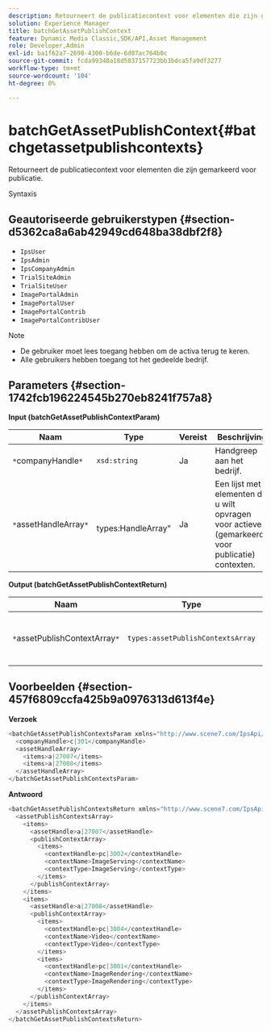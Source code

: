 ```yaml
---
description: Retourneert de publicatiecontext voor elementen die zijn gemarkeerd voor publicatie.
solution: Experience Manager
title: batchGetAssetPublishContext
feature: Dynamic Media Classic,SDK/API,Asset Management
role: Developer,Admin
exl-id: ba1f62a7-2698-4300-b6de-6d07ac764b0c
source-git-commit: fcda99340a18d5037157723bb3bdca5fa9df3277
workflow-type: tm+mt
source-wordcount: '104'
ht-degree: 0%

---
```


# batchGetAssetPublishContext{#batchgetassetpublishcontexts}

Retourneert de publicatiecontext voor elementen die zijn gemarkeerd voor publicatie.

Syntaxis

## Geautoriseerde gebruikerstypen {#section-d5362ca8a6ab42949cd648ba38dbf2f8}

* `IpsUser`
* `IpsAdmin`
* `IpsCompanyAdmin`
* `TrialSiteAdmin`
* `TrialSiteUser`
* `ImagePortalAdmin`
* `ImagePortalUser`
* `ImagePortalContrib`
* `ImagePortalContribUser`

>[!NOTE]
>
>* De gebruiker moet lees toegang hebben om de activa terug te keren.
>* Alle gebruikers hebben toegang tot het gedeelde bedrijf.

>



## Parameters {#section-1742fcb196224545b270eb8241f757a8}

**Input (batchGetAssetPublishContextParam)**

| Naam | Type | Vereist | Beschrijving |
|---|---|---|---|
| `*`companyHandle`*` | `xsd:string` | Ja | Handgreep aan het bedrijf. |
| `*`assetHandleArray`*` | ` `types:HandleArray&quot; | Ja | Een lijst met elementen die u wilt opvragen voor actieve (gemarkeerde voor publicatie) contexten. |

**Output (batchGetAssetPublishContextReturn)**

| Naam | Type | Vereist | Beschrijving |
|---|---|---|---|
| `*`assetPublishContextArray`*` | `types:assetPublishContextsArray` | Ja | Een array van publicatiecontexten waarin elk element is gemarkeerd voor publicatie. |

## Voorbeelden {#section-457f6809ccfa425b9a0976313d613f4e}

**Verzoek**

```java
<batchGetAssetPublishContextsParam xmlns="http://www.scene7.com/IpsApi/xsd/2011-11-04">
  <companyHandle>c|301</companyHandle>
  <assetHandleArray>
    <items>a|27007</items>
    <items>a|27008</items>
  </assetHandleArray>
</batchGetAssetPublishContextsParam>
```

**Antwoord**

```java
<batchGetAssetPublishContextsReturn xmlns="http://www.scene7.com/IpsApi/xsd/2011-11-04">
  <assetPublishContextsArray>
    <items>
      <assetHandle>a|27007</assetHandle>
      <publishContextArray>
        <items>
          <contextHandle>pc|3002</contextHandle>
          <contextName>ImageServing</contextName>
          <contextType>ImageServing</contextType>
        </items>
      </publishContextArray>
    </items>
    <items>
      <assetHandle>a|27008</assetHandle>
      <publishContextArray>
        <items>
          <contextHandle>pc|3004</contextHandle>
          <contextName>Video</contextName>
          <contextType>Video</contextType>
        </items>
        <items>
          <contextHandle>pc|3001</contextHandle>
          <contextName>ImageRendering</contextName>
          <contextType>ImageRendering</contextType>
        </items>
      </publishContextArray>
    </items>
  </assetPublishContextsArray>
</batchGetAssetPublishContextsReturn>
```

